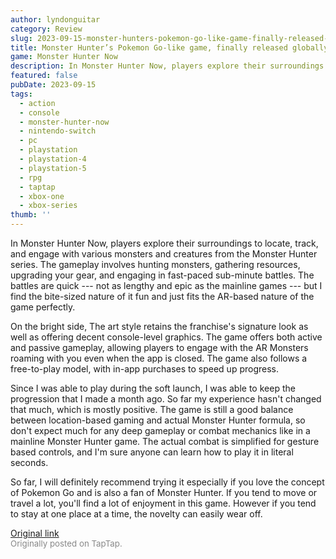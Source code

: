 ```yaml
---
author: lyndonguitar
category: Review
slug: 2023-09-15-monster-hunters-pokemon-go-like-game-finally-released-globally-impressions-monster-hun
title: Monster Hunter’s Pokemon Go-like game, finally released globally! | Impressions - Monster Hunter Now
game: Monster Hunter Now
description: In Monster Hunter Now, players explore their surroundings to locate, track, and engage with various monsters and creatures from the Monster Hunter series. The gameplay involves hunting monsters, gathering resources, upgrading your gear, and engaging in fast-paced sub-minute battles. The battles are quick --- not as lengthy and epic as the mainline games --- but I find the bite-sized nature of it fun and just fits the AR-based nature of the game perfectly.
featured: false
pubDate: 2023-09-15
tags:
  - action
  - console
  - monster-hunter-now
  - nintendo-switch
  - pc
  - playstation
  - playstation-4
  - playstation-5
  - rpg
  - taptap
  - xbox-one
  - xbox-series
thumb: ''
---
```


In Monster Hunter Now, players explore their surroundings to locate, track, and engage with various monsters and creatures from the Monster Hunter series. The gameplay involves hunting monsters, gathering resources, upgrading your gear, and engaging in fast-paced sub-minute battles. The battles are quick --- not as lengthy and epic as the mainline games --- but I find the bite-sized nature of it fun and just fits the AR-based nature of the game perfectly.

On the bright side, The art style retains the franchise's signature look as well as offering decent console-level graphics. The game offers both active and passive gameplay, allowing players to engage with the AR Monsters roaming with you even when the app is closed. The game also follows a free-to-play model, with in-app purchases to speed up progress.

Since I was able to play during the soft launch, I was able to keep the progression that I made a month ago. So far my experience hasn't changed that much, which is mostly positive.  The game is still a good balance between location-based gaming and actual Monster Hunter formula, so don't expect much for any deep gameplay or combat mechanics like in a mainline Monster Hunter game. The actual combat is simplified for gesture based controls, and I'm sure anyone can learn how to play it in literal seconds.

So far, I will definitely recommend trying it especially if you love the concept of Pokemon Go and is also a fan of Monster Hunter. If you tend to move or travel a lot, you'll find a lot of enjoyment in this game. However if you tend to stay at one place at a time, the novelty can easily wear off.

[Original link](https://www.taptap.io/post/6285862)<br><span style="font-size: 0.95em; color: #888;">Originally posted on TapTap.</span>